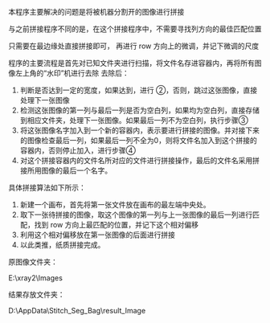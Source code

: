 本程序主要解决的问题是将被机器分割开的图像进行拼接

与之前拼接程序不同的是，在这个拼接程序中，不需要寻找列方向的最佳匹配位置

只需要在最边缘处直接拼接即可， 再进行 row 方向上的微调，并记下微调的尺度

程序的主要流程是首先对已知文件夹进行扫描，将文件名存进容器内，再将所有图像左上角的“水印”机进行去除
去除后：

1. 判断是否达到一定的宽度，如果达到，进行 ②，否则，跳过这张图像，直接处理下一张图像
2. 检测这张图像的第一列与最后一列是否为空白列，如果均为空白列，直接存储到相应文件夹，处理下一张图像。如果最后一列不为空白列，执行步骤③
3. 将这张图像名字加入到一个新的容器内，表示要进行拼接的图像。并对接下来的图像检查最后一列，如果最后一列不全为0，则将文件名加入到这个拼接的容器内，否则停止加入，进行步骤④
4. 对这个拼接容器内的文件名所对应的文件进行拼接操作，最后的文件名采用拼接所用图像的最后一个名字。

具体拼接算法如下所示：

1. 新建一个画布，首先将第一张文件放在画布的最左端中央处。
2. 取下一张待拼接的图像，取这个图像的第一列与上一张图像的最后一列进行匹配，找到 row 方向上最匹配的位置，并记下这个相对偏移
3. 利用这个相对偏移放在第一张图像的后面进行拼接
4. 以此类推，纸质拼接完成。

原图像文件夹：

E:\xray2\Images

结果存放文件夹：

D:\AppData\Stitch_Seg_Bag\result_Image